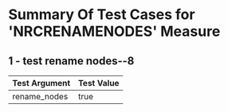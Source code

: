 # Summary Of Test Cases for 'NRCRENAMENODES' Measure
 
## 1 - test rename nodes--8
| Test Argument | Test Value |
| ------------- | ---------- |
| rename_nodes |true |
 
